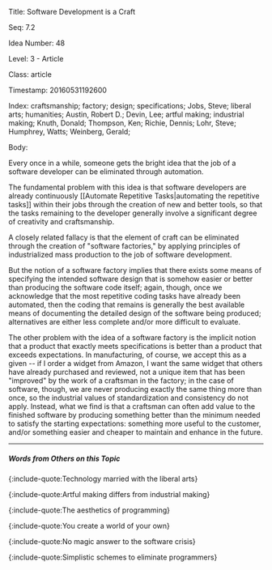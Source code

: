 Title:  Software Development is a Craft

Seq:    7.2

Idea Number: 48

Level:  3 - Article

Class:  article

Timestamp: 20160531192600

Index:  craftsmanship; factory; design; specifications; Jobs, Steve; liberal arts; humanities; Austin, Robert D.; Devin, Lee; artful making; industrial making; Knuth, Donald; Thompson, Ken; Richie, Dennis; Lohr, Steve; Humphrey, Watts; Weinberg, Gerald; 

Body:

Every once in a while, someone gets the bright idea that the job of a software developer can be eliminated through automation.

The fundamental problem with this idea is that software developers are already continuously [[Automate Repetitive Tasks|automating the repetitive tasks]] within their jobs through the creation of new and better tools, so that the tasks remaining to the developer generally involve a significant degree of creativity and craftsmanship.

A closely related fallacy is that the element of craft can be eliminated through the creation of "software factories," by applying principles of industrialized mass production to the job of software development.

But the notion of a software factory implies that there exists some means of specifying the intended software design that is somehow easier or better than producing the software code itself; again, though, once we acknowledge that the most repetitive coding tasks have already been automated, then the coding that remains is generally the best available means of documenting the detailed design of the software being produced; alternatives are either less complete and/or more difficult to evaluate.

The other problem with the idea of a software factory is the implicit notion that a product that exactly meets specifications is better than a product that exceeds expectations. In manufacturing, of course, we accept this as a given -- if I order a widget from Amazon, I want the same widget that others have already purchased and reviewed, not a unique item that has been "improved" by the work of a craftsman in the factory; in the case of software, though, we are never producing exactly the same thing more than once, so the industrial values of standardization and consistency do not apply. Instead, what we find is that a craftsman can often add value to the finished software by producing something better than the minimum needed to satisfy the starting expectations: something more useful to the customer, and/or something easier and cheaper to maintain and enhance in the future.

----

##### Words from Others on this Topic

{:include-quote:Technology married with the liberal arts}

{:include-quote:Artful making differs from industrial making}

{:include-quote:The aesthetics of programming}

{:include-quote:You create a world of your own}

{:include-quote:No magic answer to the software crisis}

{:include-quote:Simplistic schemes to eliminate programmers}

